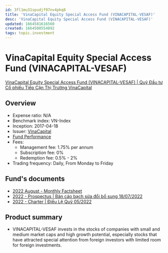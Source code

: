 ```yaml
---
id: 3fl1mu31spudjf97nv4pkq8
title: 'VinaCapital Equity Special Access Fund (VINACAPITAL-VESAF)'
desc: 'VinaCapital Equity Special Access Fund (VINACAPITAL-VESAF)'
updated: 1664581616560
created: 1664500554892
tags: topic.investment
---
```

# VinaCapital Equity Special Access Fund (VINACAPITAL-VESAF)

[VinaCapital Equity Special Access Fund (VINACAPITAL-VESAF) | Quỹ Đầu tư Cổ phiếu Tiếp Cận Thị Trường VinaCapital](https://vinacapital.com/investment-solutions/onshore-funds/vesaf/)

## Overview

- Expense ratio: N/A
- Benchmark index: VN-Index
- Inception: 2017-04-18
- Issuer: [VinaCapital](https://vinacapital.com/)
- [Fund Performance](https://vinacapital.com/investment-solutions/onshore-funds/vesaf/)
- Fees:
    - Management fee: 1.75% per annum
    - Subscription fee: 0%
    - Redemption fee: 0.5% - 2%
- Trading frequency: Daily, From Monday to Friday

## Fund's documents

- [2022 August - Monthly Factsheet](https://vinacapital.com/wp-content/uploads/2022/09/20220915-Monthly-factsheet_VINACAPITAL-VESAF_202208_EN.pdf)
- [2022 - Prospectus | Bản cáo bạch sửa đổi bổ sung 18/07/2022](https://vinacapital.com/wp-content/uploads/2022/08/20220718-vesaf-ban-cao-bach-sua-doi-bo-sung-aug-2022.pdf)
- [2022 - Charter | Điều Lệ Quỹ 05/2022](https://vinacapital.com/wp-content/uploads/2022/07/20220511-vesaf-iu-l-qu-may-22-vcfm-1.pdf)

## Product summary

- VINACAPITAL-VESAF invests in the stocks of companies with small and medium market caps and high growth potential, especially stocks that have attracted special attention from foreign investors with limited room for foreign investments.